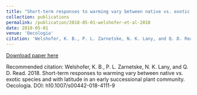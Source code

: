 ```yaml
---
title: "Short-term responses to warming vary between native vs. exotic species and with latitude in an early successional plant community"
collection: publications
permalink: /publication/2018-05-01-welshofer-et-al-2018
date: 2018-05-01
venue: 'Oecologia'
citation: 'Welshofer, K. B., P. L. Zarnetske, N. K. Lany, and Q. D. Read. 2018. Short-term responses to warming vary between native vs. exotic species and with latitude in an early successional plant community. Oecologia. DOI: h10.1007/s00442-018-4111-9'
---
```

[Download paper here](https://link.springer.com/article/10.1007/s00442-018-4111-9)

Recommended citation: Welshofer, K. B., P. L. Zarnetske, N. K. Lany, and Q. D. Read. 2018. Short-term responses to warming vary between native vs. exotic species and with latitude in an early successional plant community. Oecologia. DOI: h10.1007/s00442-018-4111-9